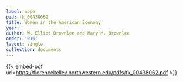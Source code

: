 ```yaml
---
label: nope
pid: fk_00438062
title: Women in the American Economy
year:
author: W. Elliot Brownlee and Mary M. Brownlee
order: '016'
layout: single
collection: documents
---
```



{{< embed-pdf url=https://florencekelley.northwestern.edu/pdfs/fk_00438062.pdf >}}